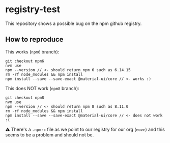 # registry-test

This repository shows a possible bug on the npm github registry.

## How to reproduce

This works (`npm6` branch):

```
git checkout npm6
nvm use
npm --version // <- should return npm 6 such as 6.14.15
rm -rf node_modules && npm install
npm install --save --save-exact @material-ui/core // <- works :)
```

This does NOT work (`npm8` branch):

```
git checkout npm8
nvm use
npm --version // <- should return npm 8 such as 8.11.0
rm -rf node_modules && npm install
npm install --save --save-exact @material-ui/core // <- does not work :(
```

⚠️ There's a `.npmrc` file as we point to our registry for our org (`eove`) and this seems to be a problem and should not be.